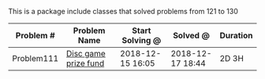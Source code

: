 
This is a package include classes that solved problems from 121 to 130


|   Problem #   | Problem Name  | Start Solving @ |  Solved @ |  Duration  |
| ------------- | ------------- | ------------- | ------------- | ------------- |
| Problem111 | [Disc game prize fund](https://projecteuler.net/problem=121)  | 2018-12-15 16:05 | 2018-12-17 18:44 | 2D 3H |